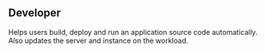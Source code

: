 ## Developer

Helps users build, deploy and run an application source code automatically. Also updates the server and instance on the workload.
